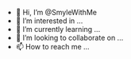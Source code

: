 - 👋 Hi, I’m @SmyleWithMe
- 👀 I’m interested in ...
- 🌱 I’m currently learning ...
- 💞️ I’m looking to collaborate on ...
- 📫 How to reach me ...

<!---
SmyleWithMe/SmyleWithMe is a ✨ special ✨ repository because its `README.md` (this file) appears on your GitHub profile.
You can click the Preview link to take a look at your changes.
--->
